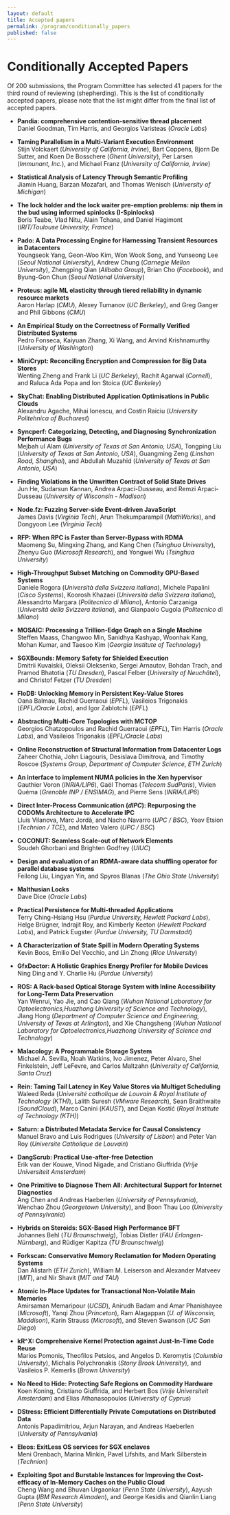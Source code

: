 ```yaml
---
layout: default
title: Accepted papers
permalink: /program/conditionally_papers
published: false
---
```


# Conditionally Accepted Papers

Of 200 submissions, the Program Committee has selected 41 papers for the third round of reviewing (shepherding). This is the list of conditionally accepted papers, please note that the list might differ from the final list of accepted papers.


* **Pandia: comprehensive contention-sensitive thread placement**  
Daniel Goodman, Tim Harris, and Georgios Varisteas (*Oracle Labs*)

* **Taming Parallelism in a Multi-Variant Execution Environment**  
Stijn Volckaert (*University of California, Irvine*), Bart Coppens, Bjorn De Sutter, and Koen De Bosschere (*Ghent University*), Per Larsen (*Immunant, Inc.*), and Michael Franz (*University of California, Irvine*)

* **Statistical Analysis of Latency Through Semantic Profiling**  
Jiamin Huang, Barzan Mozafari, and Thomas Wenisch (*University of Michigan*) 

* **The lock holder and the lock waiter pre-emption problems: nip them in the bud using informed spinlocks (I-Spinlocks)**  
 Boris Teabe, Vlad Nitu, Alain Tchana, and Daniel Hagimont (*IRIT/Toulouse University, France*)

* **Pado: A Data Processing Engine for Harnessing Transient Resources in Datacenters**  
 Youngseok Yang, Geon-Woo Kim, Won Wook Song, and Yunseong Lee (*Seoul National University*), Andrew Chung (*Carnegie Mellon University*), Zhengping Qian (*Alibaba Group*), Brian Cho (*Facebook*), and Byung-Gon Chun (*Seoul National University*)

* **Proteus: agile ML elasticity through tiered reliability in dynamic resource markets**  
 Aaron Harlap (*CMU*), Alexey Tumanov (*UC Berkeley*), and Greg Ganger and Phil Gibbons (*CMU*)

* **An Empirical Study on the Correctness of Formally Verified Distributed Systems**  
 Pedro Fonseca, Kaiyuan Zhang, Xi Wang, and Arvind Krishnamurthy (*University of Washington*)

* **MiniCrypt: Reconciling Encryption and Compression for Big Data Stores**  
 Wenting Zheng and Frank Li (*UC Berkeley*), Rachit Agarwal (*Cornell*), and Raluca Ada Popa and Ion Stoica (*UC Berkeley*)

* **SkyChat: Enabling Distributed Application Optimisations in Public Clouds**  
 Alexandru Agache, Mihai Ionescu, and Costin Raiciu (*University Politehnica of Bucharest*)

* **Syncperf: Categorizing, Detecting, and Diagnosing Synchronization Performance Bugs**  
 Mejbah ul Alam (*University of Texas at San Antonio, USA*), Tongping Liu (*University of Texas at San Antonio, USA*), Guangming Zeng (*Linshan Road, Shanghai*), and Abdullah Muzahid (*University of Texas at San Antonio, USA*)

* **Finding Violations in the Unwritten Contract of Solid State Drives**  
 Jun He, Sudarsun Kannan, Andrea Arpaci-Dusseau, and Remzi Arpaci-Dusseau (*University of Wisconsin - Madison*)

* **Node.fz: Fuzzing Server-side Event-driven JavaScript**  
 James Davis (*Virginia Tech*), Arun Thekumparampil (*MathWorks*), and Dongyoon Lee (*Virginia Tech*)

* **RFP: When RPC is Faster than Server-Bypass with RDMA**  
 Maomeng Su, Mingxing Zhang, and Kang Chen (*Tsinghua University*), Zhenyu Guo (*Microsoft Research*), and Yongwei Wu (*Tsinghua University*)

* **High-Throughput Subset Matching on Commodity GPU-Based Systems**  
 Daniele Rogora (*Università della Svizzera italiana*), Michele Papalini (*Cisco Systems*), Koorosh Khazaei (*Università della Svizzera italiana*), Alessandrto Margara (*Politecnico di Milano*), Antonio Carzaniga (*Università della Svizzera italiana*), and Gianpaolo Cugola (*Politecnico di Milano*)

* **MOSAIC: Processing a Trillion-Edge Graph on a Single Machine**  
 Steffen Maass, Changwoo Min, Sanidhya Kashyap, Woonhak Kang, Mohan Kumar, and Taesoo Kim (*Georgia Institute of Technology*)

* **SGXBounds: Memory Safety for Shielded Execution**  
 Dmitrii Kuvaiskii, Oleksii Oleksenko, Sergei Arnautov, Bohdan Trach, and Pramod Bhatotia (*TU Dresden*), Pascal Felber (*University of Neuchâtel*), and Christof Fetzer (*TU Dresden*)

* **FloDB: Unlocking Memory in Persistent Key-Value Stores**  
 Oana Balmau, Rachid Guerraoui (*EPFL*), Vasileios Trigonakis (*EPFL/Oracle Labs*), and Igor Zablotchi (*EPFL*)

* **Abstracting Multi-Core Topologies with MCTOP**  
 Georgios Chatzopoulos and Rachid Guerraoui (*EPFL*), Tim Harris (*Oracle Labs*), and Vasileios Trigonakis (*EPFL/Oracle Labs*)

* **Online Reconstruction of Structural Information from Datacenter Logs**  
 Zaheer Chothia, John Liagouris, Desislava Dimitrova, and Timothy Roscoe (*Systems Group, Department of Computer Science, ETH Zurich*)

* **An interface to implement NUMA policies in the Xen hypervisor**  
 Gauthier Voron (*INRIA/LIP6*), Gaël Thomas (*Telecom SudParis*), Vivien Quéma (*Grenoble INP / ENSIMAG*), and Pierre Sens (*INRIA/LIP6*)

* **Direct Inter-Process Communication (*dIPC*): Repurposing the CODOMs Architecture to Accelerate IPC**  
 Lluís Vilanova, Marc Jordà, and Nacho Navarro (*UPC / BSC*), Yoav Etsion (*Technion / TCE*), and Mateo Valero (*UPC / BSC*)

* **COCONUT: Seamless Scale-out of Network Elements**  
 Soudeh Ghorbani and Brighten Godfrey (*UIUC*)

* **Design and evaluation of an RDMA-aware data shuffling operator for parallel database systems**  
 Feilong Liu, Lingyan Yin, and Spyros Blanas (*The Ohio State University*)

* **Malthusian Locks**  
 Dave Dice (*Oracle Labs*) 

* **Practical Persistence for Multi-threaded Applications**  
 Terry Ching-Hsiang Hsu (*Purdue University, Hewlett Packard Labs*), Helge Brügner, Indrajit Roy, and Kimberly Keeton (*Hewlett Packard Labs*), and Patrick Eugster (*Purdue University, TU Darmstadt*)

* **A Characterization of State Spill in Modern Operating Systems**  
 Kevin Boos, Emilio Del Vecchio, and Lin Zhong (*Rice University*)

* **GfxDoctor: A Holistic Graphics Energy Profiler for Mobile Devices**  
 Ning Ding and Y. Charlie Hu (*Purdue University*)

* **ROS: A Rack-based Optical Storage System with Inline Accessibility for Long-Term Data Preservation**  
 Yan Wenrui, Yao Jie, and Cao Qiang (*Wuhan National Laboratory for Optoelectronics,Huazhong University of Science and Technology*), JIang Hong (*Department of Computer Science and Engineering, University of Texas at Arlington*), and Xie Changsheng (*Wuhan National Laboratory for Optoelectronics,Huazhong University of Science and Technology*)

* **Malacology: A Programmable Storage System**  
 Michael A. Sevilla, Noah Watkins, Ivo Jimenez, Peter Alvaro, Shel Finkelstein, Jeff LeFevre, and Carlos Maltzahn (*University of California, Santa Cruz*)

* **Rein: Taming Tail Latency in Key Value Stores via Multiget Scheduling**  
 Waleed Reda (*Université catholique de Louvain & Royal Institute of Technology (KTH)*), Lalith Suresh (*VMware Research*), Sean Braithwaite (*SoundCloud*), Marco Canini (*KAUST*), and Dejan Kostić (*Royal Institute of Technology (KTH)*)

* **Saturn: a Distributed Metadata Service for Causal Consistency**  
 Manuel Bravo and Luis Rodrigues (*University of Lisbon*) and Peter Van Roy (*Universite Catholique de Louvain*)

* **DangScrub: Practical Use-after-free Detection**  
 Erik van der Kouwe, Vinod Nigade, and Cristiano Giuffrida (*Vrije Universiteit Amsterdam*)

* **One Primitive to Diagnose Them All: Architectural Support for Internet Diagnostics**  
 Ang Chen and Andreas Haeberlen (*University of Pennsylvania*), Wenchao Zhou (*Georgetown University*), and Boon Thau Loo (*University of Pennsylvania*)

* **Hybrids on Steroids: SGX-Based High Performance BFT**  
 Johannes Behl (*TU Braunschweig*), Tobias Distler (*FAU Erlangen-Nürnberg*), and Rüdiger Kapitza (*TU Braunschweig*)

* **Forkscan: Conservative Memory Reclamation for Modern Operating Systems**  
 Dan Alistarh (*ETH Zurich*), William M. Leiserson and Alexander Matveev (*MIT*), and Nir Shavit (*MIT and TAU*)

* **Atomic In-Place Updates for Transactional Non-Volatile Main Memories**  
 Amirsaman Memaripour (*UCSD*), Anirudh Badam and Amar Phanishayee (*Microsoft*), Yanqi Zhou (*Princeton*), Ram Alagappan (*U. of Wisconsin, Maddison*), Karin Strauss (*Microsoft*), and Steven Swanson (*UC San Diego*)

* **kR^X: Comprehensive Kernel Protection against Just-In-Time Code Reuse**  
 Marios Pomonis, Theofilos Petsios, and Angelos D. Keromytis (*Columbia University*), Michalis Polychronakis (*Stony Brook University*), and Vasileios P. Kemerlis (*Brown University*)

* **No Need to Hide: Protecting Safe Regions on Commodity Hardware**  
 Koen Koning, Cristiano Giuffrida, and Herbert Bos (*Vrije Universiteit Amsterdam*) and Elias Athanasopoulos (*University of Cyprus*)

* **DStress: Efficient Differentially Private Computations on Distributed Data**  
 Antonis Papadimitriou, Arjun Narayan, and Andreas Haeberlen (*University of Pennsylvania*)

* **Eleos: ExitLess OS services for SGX enclaves**  
 Meni Orenbach, Marina Minkin, Pavel Lifshits, and Mark Silberstein (*Technion*)

* **Exploiting Spot and Burstable Instances for Improving the Cost-efficacy of In-Memory Caches on the Public Cloud**  
 Cheng Wang and Bhuvan Urgaonkar (*Penn State University*), Aayush Gupta (*IBM Research Almaden*), and George Kesidis and Qianlin Liang (*Penn State University*)


